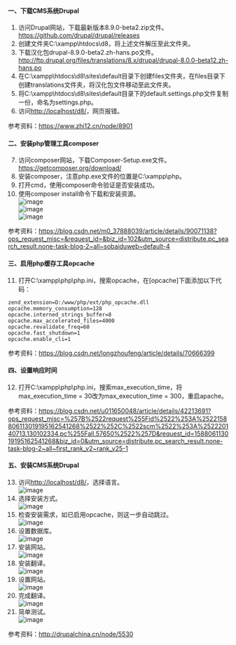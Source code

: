 #### 一、下载CMS系统Drupal  
1. 访问Drupal网站，下载最新版本8.9.0-beta2.zip文件。  
https://github.com/drupal/drupal/releases  
2. 创建文件夹C:\xampp\htdocs\d8，将上述文件解压至此文件夹。  
3. 下载汉化包drupal-8.9.0-beta2.zh-hans.po文件。  
http://ftp.drupal.org/files/translations/8.x/drupal/drupal-8.0.0-beta12.zh-hans.po  
4. 在C:\xampp\htdocs\d8\sites\default目录下创建files文件夹，在files目录下创建translations文件夹，将汉化包文件移动至此文件夹。  
5. 将C:\xampp\htdocs\d8\sites\default目录下的default.settings.php文件复制一份，命名为settings.php。  
6. 访问<http://localhost/d8/>，网页报错。  
  
参考资料：https://www.zhi12.cn/node/8901
  
#### 二、安装php管理工具composer  
7. 访问composer网站，下载Composer-Setup.exe文件。  
https://getcomposer.org/download/  
8. 安装composer，注意php.exe文件的位置是C:\xampp\php。  
9. 打开cmd，使用composer命令验证是否安装成功。  
10. 使用composer install命令下载和安装资源。  
![image](https://github.com/shawn2529/DatebasePrinciple/blob/master/CMS系统安装配置与测试结果/composer1.PNG)  
![image](https://github.com/shawn2529/DatebasePrinciple/blob/master/CMS系统安装配置与测试结果/composer2.PNG)  
![image](https://github.com/shawn2529/DatebasePrinciple/blob/master/CMS系统安装配置与测试结果/composer3.PNG)  
  
参考资料：https://blog.csdn.net/m0_37888039/article/details/90071138?ops_request_misc=&request_id=&biz_id=102&utm_source=distribute.pc_search_result.none-task-blog-2~all~sobaiduweb~default-4  
  
#### 三、启用php缓存工具opcache  
11. 打开C:\xampp\php\php.ini，搜索opcache，在[opcache]下面添加以下代码：  
```
zend_extension=D:/www/php/ext/php_opcache.dll
opcache.memory_consumption=128
opcache.interned_strings_buffer=8
opcache.max_accelerated_files=4000
opcache.revalidate_freq=60
opcache.fast_shutdown=1
opcache.enable_cli=1
```
  
参考资料：https://blog.csdn.net/longzhoufeng/article/details/70666399  
  
#### 四、设置响应时间  
12. 打开C:\xampp\php\php.ini，搜索max_execution_time，将max_execution_time = 30改为max_execution_time = 300，重启apache。  
  
参考资料：https://blog.csdn.net/u011650048/article/details/42213691?ops_request_misc=%257B%2522request%255Fid%2522%253A%2522158806113019195162541268%2522%252C%2522scm%2522%253A%252220140713.130102334.pc%255Fall.57650%2522%257D&request_id=158806113019195162541268&biz_id=0&utm_source=distribute.pc_search_result.none-task-blog-2~all~first_rank_v2~rank_v25-1  
  
#### 五、安装CMS系统Drupal  
13. 访问<http://localhost/d8/>，选择语言。  
![image](https://github.com/shawn2529/DatebasePrinciple/blob/master/CMS系统安装配置与测试结果/选择语言.PNG)   
14. 选择安装方式。  
![image](https://github.com/shawn2529/DatebasePrinciple/blob/master/CMS系统安装配置与测试结果/选择安装方式.PNG)  
15. 检查安装需求，如已启用opcache，则这一步自动跳过。  
![image](https://github.com/shawn2529/DatebasePrinciple/blob/master/CMS系统安装配置与测试结果/检查安装需求.PNG)    
16. 设置数据库。  
![image](https://github.com/shawn2529/DatebasePrinciple/blob/master/CMS系统安装配置与测试结果/设置数据库.PNG)  
17. 安装网站。  
![image](https://github.com/shawn2529/DatebasePrinciple/blob/master/CMS系统安装配置与测试结果/安装网站.PNG)  
18. 安装翻译。  
![image](https://github.com/shawn2529/DatebasePrinciple/blob/master/CMS系统安装配置与测试结果/安装翻译.PNG)   
19. 设置网站。  
![image](https://github.com/shawn2529/DatebasePrinciple/blob/master/CMS系统安装配置与测试结果/设置网站.PNG)  
20. 完成翻译。  
![image](https://github.com/shawn2529/DatebasePrinciple/blob/master/CMS系统安装配置与测试结果/完成翻译.PNG)  
21. 简单测试。  
![image](https://github.com/shawn2529/DatebasePrinciple/blob/master/CMS系统安装配置与测试结果/简单测试.PNG)  
  
参考资料：http://drupalchina.cn/node/5530
